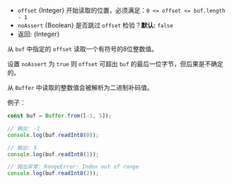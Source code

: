 <!-- YAML
added: v0.5.0
-->

* `offset` {Integer} 开始读取的位置，必须满足：`0 <= offset <= buf.length - 1`
* `noAssert` {Boolean} 是否跳过 `offset` 检验？**默认:** `false`
* 返回: {Integer}

从 `buf` 中指定的 `offset` 读取一个有符号的8位整数值。

设置 `noAssert` 为 `true` 则 `offset` 可超出 `buf` 的最后一位字节，但后果是不确定的。

从 `Buffer` 中读取的整数值会被解析为二进制补码值。

例子：

```js
const buf = Buffer.from([-1, 5]);

// 输出: -1
console.log(buf.readInt8(0));

// 输出: 5
console.log(buf.readInt8(1));

// 抛出异常: RangeError: Index out of range
console.log(buf.readInt8(2));
```

